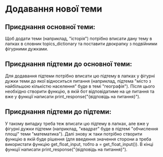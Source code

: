 # Додавання нової теми
## Приєднання основної теми:
Щоб додати теми (наприклад, "історія") потрібно вписати дану тему в лапках 
в словник topics_dictionary та поставити двокрапку з подвійними фігурними дужками.
## Приєднання підтеми до основної теми:
Для додавання підтеми потрібно вписати цю підтему в лапках у фігурні дужки теми до
якої відноситься питання (наприклад, підтема "місто з найбільшою кількістю населення"
буде в темі "географія"). Після цього необхідно створити функцію, в якій бот
відповідатиме на це питання та вже у функції написати print_response("{відповідь на питання}").
## Приєднання підтеми до підтеми:
У такому випадку треба теж вписати цю підтему в лапках, але вже у фігурні дужки підтеми
(наприклад, "квадрат" буде в підтемі "обчислення площі" теми "математика"). Далі знову ж
таки потрібно створити функцію в якій буде рішення (для введення значення сторони a 
треба використати функцію get_float_input, тобто a = get_float_input()). В кінці функції
написати print_response("{відповідь на питання}").

